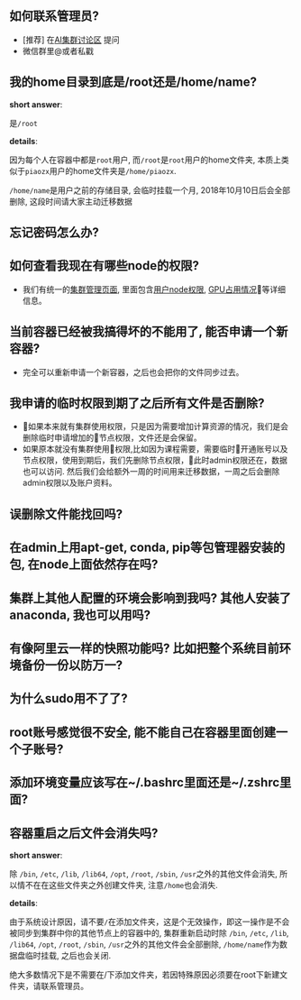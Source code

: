 ## 如何联系管理员?
* [推荐] 在[AI集群讨论区](https://github.com/piaozhx/DockerMonitor/issues) 提问
* 微信群里@或者私戳

## 我的home目录到底是/root还是/home/name?
**short answer**:

是`/root`

**details**:

因为每个人在容器中都是`root`用户, 而`/root`是`root`用户的home文件夹, 本质上类似于`piaozx`用户的home文件夹是`/home/piaozx`.

`/home/name`是用户之前的存储目录, 会临时挂载一个月, 2018年10月10日后会全部删除, 这段时间请大家主动迁移数据

## 忘记密码怎么办?

## 如何查看我现在有哪些node的权限?
* 我们有统一的[集群管理页面](http://10.19.124.11:8899), 里面包含[用户node权限](http://10.19.124.11:8899/permission), [GPU占用情况](http://10.19.124.11:8899/gpu)等详细信息。
## 当前容器已经被我搞得坏的不能用了, 能否申请一个新容器?
* 完全可以重新申请一个新容器，之后也会把你的文件同步过去。

## 我申请的临时权限到期了之后所有文件是否删除?
* 如果本来就有集群使用权限，只是因为需要增加计算资源的情况，我们是会删除临时申请增加的节点权限，文件还是会保留。
* 如果原本就没有集群使用权限,比如因为课程需要，需要临时开通账号以及节点权限，使用到期后，我们先删除节点权限，此时admin权限还在，数据也可以访问. 然后我们会给额外一周的时间用来迁移数据，一周之后会删除admin权限以及账户资料。


## 误删除文件能找回吗?

## 在admin上用apt-get, conda, pip等包管理器安装的包, 在node上面依然存在吗?

## 集群上其他人配置的环境会影响到我吗? 其他人安装了anaconda, 我也可以用吗?

## 有像阿里云一样的快照功能吗? 比如把整个系统目前环境备份一份以防万一?

## 为什么sudo用不了了?

## root账号感觉很不安全, 能不能自己在容器里面创建一个子账号?

## 添加环境变量应该写在~/.bashrc里面还是~/.zshrc里面?

## 容器重启之后文件会消失吗?
**short answer**: 

除 `/bin`, `/etc`, `/lib`, `/lib64`, `/opt`, `/root`, `/sbin`, `/usr`之外的其他文件会消失, 所以情不在在这些文件夹之外创建文件夹, 注意`/home`也会消失.

**details**:

由于系统设计原因，请不要`/`在添加文件夹，这是个无效操作，即这一操作是不会被同步到集群中你的其他节点上的容器中的, 集群重新启动时除
`/bin`, `/etc`, `/lib`, `/lib64`, `/opt`, `/root`, `/sbin`, `/usr`之外的其他文件会全部删除, `/home/name`作为数据盘临时挂载, 之后也会关闭.


绝大多数情况下是不需要在/下添加文件夹，若因特殊原因必须要在root下新建文件夹，请联系管理员。
